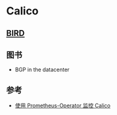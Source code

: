 # Calico

## [BIRD](https://bird.network.cz/?get_doc&f=bird.html&v=20)


## 图书

* BGP in the datacenter

## 参考

* [使用 Prometheus-Operator 监控 Calico](https://mp.weixin.qq.com/s/QJp69EeZgIO3WUPfzCRv-w)
